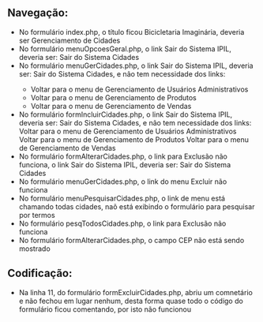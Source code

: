 <h2>Navegação:</h2> 
<ul>
  <li>No formulário index.php, o título ficou Bicicletaria Imaginária, deveria ser Gerenciamento de Cidades</li>
  <li>No formulário menuOpcoesGeral.php, o link Sair do Sistema IPIL, deveria ser: Sair do Sistema Cidades</li>
  <li>No formulário menuGerCidades.php, o link Sair do Sistema IPIL, deveria ser: Sair do Sistema Cidades, e não
tem necessidade dos links:</li>
    <ul>
      <li>  Voltar para o menu de Gerenciamento de Usuários Administrativos</li>
      <li>Voltar para o menu de Gerenciamento de Produtos</li>
      <li>Voltar para o menu de Gerenciamento de Vendas</li>
    </ul>
  <li>No formulário formIncluirCidades.php, o link Sair do Sistema IPIL, deveria ser: Sair do Sistema Cidades, e
não tem necessidade dos links:
Voltar para o menu de Gerenciamento de Usuários Administrativos
Voltar para o menu de Gerenciamento de Produtos
Voltar para o menu de Gerenciamento de Vendas</li>
  <li>No formulário formAlterarCidades.php, o link para Exclusão não funciona, o link Sair do Sistema IPIL, deveria
ser: Sair do Sistema Cidades</li>
  <li>No formulário menuGerCidades.php, o link do menu Excluir não funciona</li>
  <li>No formulário menuPesquisarCidades.php, o link de menu está chamando todas cidades, naõ está exibindo o
formulário para pesquisar por termos</li>
  <li>No formulário pesqTodosCidades.php, o link para Exclusão não funciona</li>
  <li>No formulário formAlterarCidades.php, o campo CEP não está sendo mostrado</li>
</ul>
<h2>Codificação:</h2>
<ul>
  <li>Na linha 11, do formulário formExcluirCidades.php, abriu um comnetário e não fechou em lugar nenhum,
desta forma quase todo o código do formulário ficou comentando, por isto não funcionou</li>
</ul>
